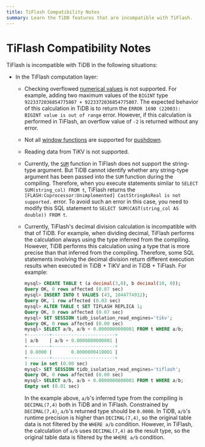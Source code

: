 ```yaml
---
title: TiFlash Compatibility Notes
summary: Learn the TiDB features that are incompatible with TiFlash.
---
```


# TiFlash Compatibility Notes

TiFlash is incompatible with TiDB in the following situations:

* In the TiFlash computation layer:
    * Checking overflowed [numerical values](/data-type-numeric.md) is not supported. For example, adding two maximum values of the `BIGINT` type `9223372036854775807 + 9223372036854775807`. The expected behavior of this calculation in TiDB is to return the `ERROR 1690 (22003): BIGINT value is out of range` error. However, if this calculation is performed in TiFlash, an overflow value of `-2` is returned without any error.
    * Not all [window functions](/functions-and-operators/window-functions.md) are supported for [pushdown](/tiflash/tiflash-supported-pushdown-calculations.md).
    * Reading data from TiKV is not supported.
    * Currently, the [`SUM`](/functions-and-operators/aggregate-group-by-functions.md#supported-aggregate-functions) function in TiFlash does not support the string-type argument. But TiDB cannot identify whether any string-type argument has been passed into the `SUM` function during the compiling. Therefore, when you execute statements similar to `SELECT SUM(string_col) FROM t`, TiFlash returns the `[FLASH:Coprocessor:Unimplemented] CastStringAsReal is not supported.` error. To avoid such an error in this case, you need to modify this SQL statement to `SELECT SUM(CAST(string_col AS double)) FROM t`.
    * Currently, TiFlash's decimal division calculation is incompatible with that of TiDB. For example, when dividing decimal, TiFlash performs the calculation always using the type inferred from the compiling. However, TiDB performs this calculation using a type that is more precise than that inferred from the compiling. Therefore, some SQL statements involving the decimal division return different execution results when executed in TiDB + TiKV and in TiDB + TiFlash. For example:

        ```sql
        mysql> CREATE TABLE t (a decimal(3,0), b decimal(10, 0));
        Query OK, 0 rows affected (0.07 sec)
        mysql> INSERT INTO t VALUES (43, 1044774912);
        Query OK, 1 row affected (0.03 sec)
        mysql> ALTER TABLE t SET TIFLASH REPLICA 1;
        Query OK, 0 rows affected (0.07 sec)
        mysql> SET SESSION tidb_isolation_read_engines='tikv';
        Query OK, 0 rows affected (0.00 sec)
        mysql> SELECT a/b, a/b + 0.0000000000001 FROM t WHERE a/b;
        +--------+-----------------------+
        | a/b    | a/b + 0.0000000000001 |
        +--------+-----------------------+
        | 0.0000 |       0.0000000410001 |
        +--------+-----------------------+
        1 row in set (0.00 sec)
        mysql> SET SESSION tidb_isolation_read_engines='tiflash';
        Query OK, 0 rows affected (0.00 sec)
        mysql> SELECT a/b, a/b + 0.0000000000001 FROM t WHERE a/b;
        Empty set (0.01 sec)
        ```

        In the example above, `a/b`'s inferred type from the compiling is `DECIMAL(7,4)` both in TiDB and in TiFlash. Constrained by `DECIMAL(7,4)`, `a/b`'s returned type should be `0.0000`. In TiDB, `a/b`'s runtime precision is higher than `DECIMAL(7,4)`, so the original table data is not filtered by the `WHERE a/b` condition. However, in TiFlash, the calculation of `a/b` uses `DECIMAL(7,4)` as the result type, so the original table data is filtered by the `WHERE a/b` condition.
